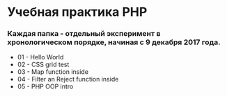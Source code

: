 # Учебная практика PHP
### Каждая папка - отдельный эксперимент в хронологическом порядке, начиная с 9 декабря 2017 года.

* 01 - Hello World
* 02 - CSS grid test
* 03 - Map function inside
* 04 - Filter an Reject function inside
* 05 - PHP OOP intro
